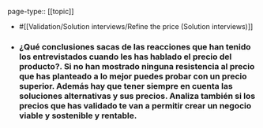 page-type:: [[topic]]

- #[[Validation/Solution interviews/Refine the price (Solution interviews)]]

- ### ¿Qué conclusiones sacas de las reacciones que han tenido los entrevistados cuando les has hablado el precio del producto?. Si no han mostrado ninguna resistencia al precio que has planteado a lo mejor puedes probar con un precio superior. Además hay que tener siempre en cuenta las soluciones alternativas y sus precios. Analiza también si los precios que has validado te van a permitir crear un negocio viable y sostenible y rentable.



